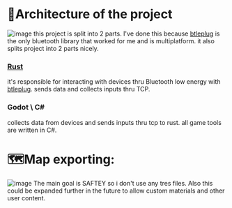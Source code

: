 # 🧱Architecture of the project
![image](https://github.com/user-attachments/assets/4a18132c-e328-4e19-8c4c-8e0ca543fa62)
this project is split into 2 parts. I've done this because [btleplug](https://github.com/deviceplug/btleplug) is the only bluetooth library that worked for me and is multiplatform. it also splits project into 2 parts nicely.  
### [Rust](https://github.com/FilipRuman/4Form-BluetoothHandler) 
 it's responsible for interacting with devices thru Bluetooth low energy with [btleplug](https://github.com/deviceplug/btleplug). sends data and collects inputs thru TCP.
### Godot \ C#
 collects data from devices and sends inputs thru tcp to rust. all game tools are written in C#. 

# 🗺️Map exporting:
![image](https://github.com/user-attachments/assets/ef2fc1b6-7703-4d45-818b-963d27532721)
The main goal is SAFTEY so i don't use any tres files.
Also this could be expanded further in the future to allow custom materials and other user content.

